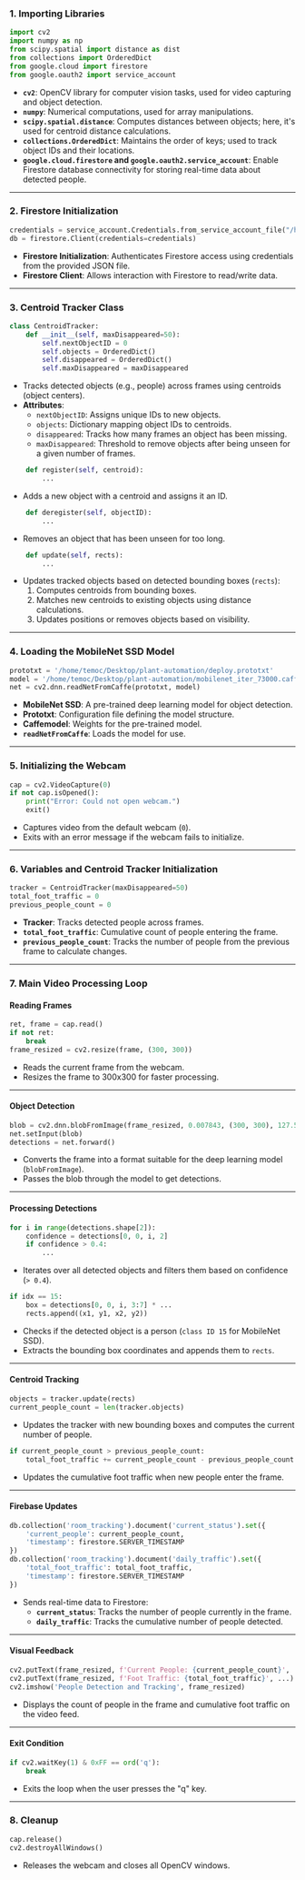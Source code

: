 ### **1. Importing Libraries**

```python
import cv2
import numpy as np
from scipy.spatial import distance as dist
from collections import OrderedDict
from google.cloud import firestore
from google.oauth2 import service_account
```

- **`cv2`**: OpenCV library for computer vision tasks, used for video capturing and object detection.
- **`numpy`**: Numerical computations, used for array manipulations.
- **`scipy.spatial.distance`**: Computes distances between objects; here, it's used for centroid distance calculations.
- **`collections.OrderedDict`**: Maintains the order of keys; used to track object IDs and their locations.
- **`google.cloud.firestore` and `google.oauth2.service_account`**: Enable Firestore database connectivity for storing real-time data about detected people.

---

### **2. Firestore Initialization**

```python
credentials = service_account.Credentials.from_service_account_file("/home/temoc/Desktop/plant-automation/CREDS.json")
db = firestore.Client(credentials=credentials)
```

- **Firestore Initialization**: Authenticates Firestore access using credentials from the provided JSON file.
- **Firestore Client**: Allows interaction with Firestore to read/write data.

---

### **3. Centroid Tracker Class**

```python
class CentroidTracker:
    def __init__(self, maxDisappeared=50):
        self.nextObjectID = 0
        self.objects = OrderedDict()
        self.disappeared = OrderedDict()
        self.maxDisappeared = maxDisappeared
```

- Tracks detected objects (e.g., people) across frames using centroids (object centers).
- **Attributes**:
  - `nextObjectID`: Assigns unique IDs to new objects.
  - `objects`: Dictionary mapping object IDs to centroids.
  - `disappeared`: Tracks how many frames an object has been missing.
  - `maxDisappeared`: Threshold to remove objects after being unseen for a given number of frames.

```python
    def register(self, centroid):
        ...
```

- Adds a new object with a centroid and assigns it an ID.

```python
    def deregister(self, objectID):
        ...
```

- Removes an object that has been unseen for too long.

```python
    def update(self, rects):
        ...
```

- Updates tracked objects based on detected bounding boxes (`rects`):
  1. Computes centroids from bounding boxes.
  2. Matches new centroids to existing objects using distance calculations.
  3. Updates positions or removes objects based on visibility.

---

### **4. Loading the MobileNet SSD Model**

```python
prototxt = '/home/temoc/Desktop/plant-automation/deploy.prototxt'
model = '/home/temoc/Desktop/plant-automation/mobilenet_iter_73000.caffemodel'
net = cv2.dnn.readNetFromCaffe(prototxt, model)
```

- **MobileNet SSD**: A pre-trained deep learning model for object detection.
- **Prototxt**: Configuration file defining the model structure.
- **Caffemodel**: Weights for the pre-trained model.
- **`readNetFromCaffe`**: Loads the model for use.

---

### **5. Initializing the Webcam**

```python
cap = cv2.VideoCapture(0)
if not cap.isOpened():
    print("Error: Could not open webcam.")
    exit()
```

- Captures video from the default webcam (`0`).
- Exits with an error message if the webcam fails to initialize.

---

### **6. Variables and Centroid Tracker Initialization**

```python
tracker = CentroidTracker(maxDisappeared=50)
total_foot_traffic = 0
previous_people_count = 0
```

- **Tracker**: Tracks detected people across frames.
- **`total_foot_traffic`**: Cumulative count of people entering the frame.
- **`previous_people_count`**: Tracks the number of people from the previous frame to calculate changes.

---

### **7. Main Video Processing Loop**

#### Reading Frames

```python
ret, frame = cap.read()
if not ret:
    break
frame_resized = cv2.resize(frame, (300, 300))
```

- Reads the current frame from the webcam.
- Resizes the frame to 300x300 for faster processing.

---

#### Object Detection

```python
blob = cv2.dnn.blobFromImage(frame_resized, 0.007843, (300, 300), 127.5)
net.setInput(blob)
detections = net.forward()
```

- Converts the frame into a format suitable for the deep learning model (`blobFromImage`).
- Passes the blob through the model to get detections.

---

#### Processing Detections

```python
for i in range(detections.shape[2]):
    confidence = detections[0, 0, i, 2]
    if confidence > 0.4:
        ...
```

- Iterates over all detected objects and filters them based on confidence (`> 0.4`).

```python
if idx == 15:
    box = detections[0, 0, i, 3:7] * ...
    rects.append((x1, y1, x2, y2))
```

- Checks if the detected object is a person (`class ID 15` for MobileNet SSD).
- Extracts the bounding box coordinates and appends them to `rects`.

---

#### Centroid Tracking

```python
objects = tracker.update(rects)
current_people_count = len(tracker.objects)
```

- Updates the tracker with new bounding boxes and computes the current number of people.

```python
if current_people_count > previous_people_count:
    total_foot_traffic += current_people_count - previous_people_count
```

- Updates the cumulative foot traffic when new people enter the frame.

---

#### Firebase Updates

```python
db.collection('room_tracking').document('current_status').set({
    'current_people': current_people_count,
    'timestamp': firestore.SERVER_TIMESTAMP
})
db.collection('room_tracking').document('daily_traffic').set({
    'total_foot_traffic': total_foot_traffic,
    'timestamp': firestore.SERVER_TIMESTAMP
})
```

- Sends real-time data to Firestore:
  - **`current_status`**: Tracks the number of people currently in the frame.
  - **`daily_traffic`**: Tracks the cumulative number of people detected.

---

#### Visual Feedback

```python
cv2.putText(frame_resized, f'Current People: {current_people_count}', ...)
cv2.putText(frame_resized, f'Foot Traffic: {total_foot_traffic}', ...)
cv2.imshow('People Detection and Tracking', frame_resized)
```

- Displays the count of people in the frame and cumulative foot traffic on the video feed.

---

#### Exit Condition

```python
if cv2.waitKey(1) & 0xFF == ord('q'):
    break
```

- Exits the loop when the user presses the "q" key.

---

### **8. Cleanup**

```python
cap.release()
cv2.destroyAllWindows()
```

- Releases the webcam and closes all OpenCV windows.
